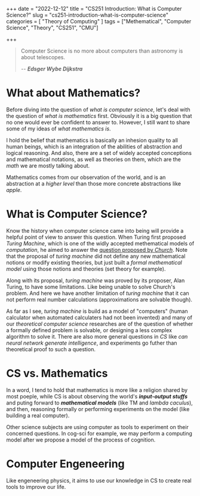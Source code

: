 +++
date = "2022-12-12"
title = "CS251 Introduction: What is Computer Science?"
slug = "cs251-introduction-what-is-computer-science"
categories = [ "Theory of Computing" ]
tags = ["Methematical", "Computer Science", "Theory", "CS251", "CMU"]

+++

> Computer Science is no more about computers than astronomy is about telescopes.
>
> -- <cite>**Edsger Wybe Dijkstra**</cite>

# What about Mathematics?

Before diving into the question of *what is computer science*, let's deal with the question of *what is mathematics* first. Obviously it is a big question that no one would ever be confident to answer to. However, I still want to share some of my ideas of *what mathematics is*.

I hold the belief that mathematics is basically an inhesion quality to all human beings, which is an integration of the abilities of abstraction and logical reasoning. And also, there are a set of widely accepted conceptions and mathematical notations, as well as theories on them, which are the *math* we are mostly talking about.

Mathematics comes from our observation of the world, and is an abstraction at a *higher level* than those more concrete abstractions like *apple*.

# What is Computer Science?

Know the history when computer science came into being will provide a helpful point of view to answer this question. When Turing first proposed *Turing Machine*, which is one of the widly accepted methematical models of *computation*, he aimed to answer the [question proposed by *Church*](https://en.wikipedia.org/wiki/Church%27s_thesis_(constructive_mathematics)). Note that the proposal of *turing machine* did not define any new mathematical notions or modify existing theories, but just built a *formal methematical model* using those notions and theories (set theory for example).

Along with its proposal, *turing machine* was proved by its proposer, Alan Turing, to have some limitations. Like being unable to solve Church's problem. And here we have another limitation of *turing machine* that it can not perform real number calculations (approximations are solvable though).

As far as I see, *turing machine* is build as a model of "computers" (human calculator when automated calculaters had not been invented) and many of our *theoretical computer science* researches are of the question of whether a formally defined problem is solvable, or designing a less complex algorithm to solve it. There are also more general questions in *CS* like *can neural network generate intelligence*, and experiments go futher than theoretical proof to such a question.

# CS vs. Mathematics

In a word, I tend to hold that mathematics is more like a religion shared by most poeple, while CS is about observing the world's ***input-output stuffs*** and puting forward to ***mathematical models*** (like TM and *lambda caculus*), and then, reasoning formally or performing experiments on the model (like building a real computer).

Other science subjects are using computer as tools to experiment on their concerned questions. In cog-sci for example, we may perform a computing model after we propose a model of the process of cognition.

# Computer Engeneering

Like engeneering physics, it aims to use our knowledge in CS to create real tools to improve our life.

